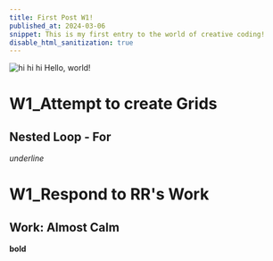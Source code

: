 ```yaml
---
title: First Post W1!
published_at: 2024-03-06
snippet: This is my first entry to the world of creative coding!
disable_html_sanitization: true
---
```


![hi hi hi](/240306_first_post/glass.png)
Hello, world!

# W1_Attempt to create Grids

## Nested Loop - For

_underline_
# W1_Respond to RR's Work

## Work: Almost Calm
**bold**
